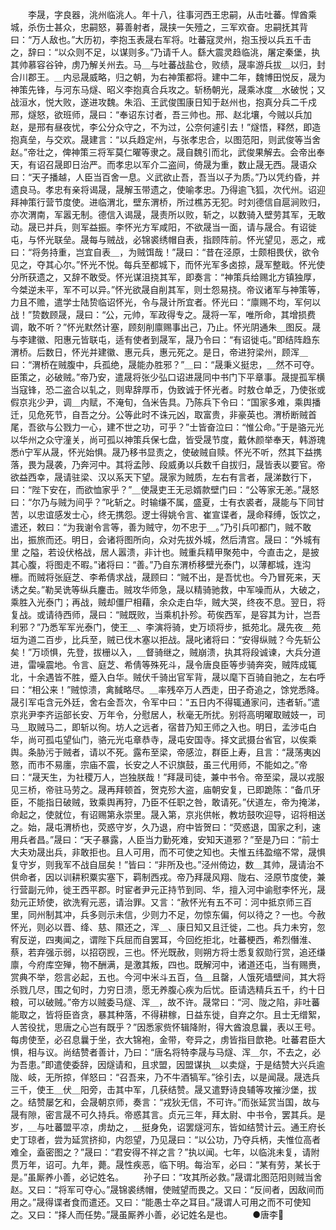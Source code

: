 <!-- { "loadSidebar": true } -->
　　李晟，字良器，洮州临洮人。年十八，往事河西王忠嗣，从击吐蕃。悍酋乘城，杀伤士甚众，忠嗣怒，募善射者，晟挟一矢殪之，三军欢奋。忠嗣抚其背曰：“万人敌也。”大历初，李抱玉表晟右军将。吐蕃寇灵州，抱玉授以兵五千击之，辞曰：“以众则不足，以谋则多。”乃请千人。繇大震灵趋临洮，屠定秦堡，执其帅慕容谷钟，虏乃解关州去。马＿与吐蕃战盐仓，败绩，晟率游兵拔＿以归，封合川郡王。＿内忌晟威略，归之朝，为右神策都将。建中二年，魏博田悦反，晟为神策先锋，与河东马燧、昭义李抱真合兵攻之。斩杨朝光，晟乘冰度＿水破悦；又战洹水，悦大败，遂进攻魏。朱滔、王武俊围康日知于赵州也，抱真分兵二千戍邢，燧怒，欲班师，晟曰：“奉诏东讨者，吾三帅也。邢、赵北壤，今贼以兵加赵，是邢有昼夜忧，李公分众守之，不为过，公奈何遽引去！”燧悟，释然，即造抱真垒，与交欢。晟建言：“以兵趋定州，与张孝忠合，以图范阳，则武俊等当舍赵。”帝壮之，俾神策三将军莫仁曜等隶之。晟自魏引而北，武俊果解去。会帝出奉天，有诏召晟即日治严。而孝忠以军介二盗间，倚晟为重，数止晟无西。晟语众曰：“天子播越，人臣当百舍一息。义武欲止吾，吾当以子为质。”乃以凭约昏，并遗良马。孝忠有亲将谒晟，晟解玉带遗之，使喻孝忠。乃得逾飞狐，次代州。诏迎拜神策行营节度使。进临渭北，壁东渭桥，所过樵苏无犯。时刘德信自扈涧败归，亦次渭南，军嚣无制。德信入谒晟，晟责所以败，斩之，以数骑入壁劳其军，无敢动。晟已并兵，则军益振。李怀光方军咸阳，不欲晟当一面，请与晟合。有诏徙屯，与怀光联垒。晟每与贼战，必锦裘绣帽自表，指顾阵前。怀光望见，恶之，戒曰：“将务持重，岂宜自表＿，为贼饵哉！”晟曰：“昔在泾原，士颇相畏伏，欲令见之，夺其心尔。”怀光不悦。每兵至都城下，而怀光军多卤掠，晟军整戢。怀光使分所获遗之，又辞不敢受。怀光谋沮挠其军，即奏言：“神策兵给赐北方镇独厚，今桀逆未平，军不可以异。”怀光欲晟自削其军，则士怨易挠。帝议诸军与神策等，力且不赡，遣学士陆贽临诏怀光，令与晟计所宜者。怀光曰：“廪赐不均，军何以战！”贽数顾晟，晟曰：“公，元帅，军政得专之。晟将一军，唯所命，其增损费调，敢不听？”怀光默然计塞，顾刻削廪赐事出己，乃止。怀光阴通朱＿图反。晟与李建徽、阳惠元皆联屯，适有使者到晟军，晟乃令曰：“有诏徙屯。”即结阵趋东渭桥。后数日，怀光并建徽、惠元兵，惠元死之。是日，帝进狩梁州，顾浑＿曰：“渭桥在贼腹中，兵孤绝，晟能办胜邪？”＿曰：“晟秉义挺忠，＿然不可夺。臣策之，必破贼。”帝乃安，遣晟将张少弘口诏进晟同中书门下平章事。晟提孤军横当寇锋，恐二盗合以轧之，则卑辞厚币，伪致诚于怀光者。时敖仓单乏，乃使张或假京兆少尹，调＿内赋，不淹旬，刍米告具。乃陈兵下令曰：“国家多难，乘舆播迁，见危死节，自吾之分。公等此时不诛元凶，取富贵，非豪英也。渭桥断贼首尾，吾欲与公戮力一心，建不世之功，可乎？”士皆奋泣曰：“惟公命。”于是骆元光以华州之众守潼关，尚可孤以神策兵保七盘，皆受晟节度，戴休颜举奉天，韩游瑰悉宁军从晟，怀光始惧。晟乃移书显责之，使破贼自赎。怀光不听，然其下益携落，畏为晟袭，乃奔河中。其将孟陟、段威勇以兵数千自拔归，晟皆表以要官。帝欲益西幸，晟请驻梁、汉以系天下望。晟家为贼质，左右有言者，晟涕数行下，曰：“陛下安在，而欲恤家乎？”＿使晟吏王无忌婿款壁门曰：“公等家无恙。”晟怒曰：“尔乃与贼为间乎？”叱斩之。时输缣不属，盛夏，士有衣裘者，晟能与下同甘苦，以忠谊感发士心，终无携怨。逻士得姚令言、崔宣谍者，晟命释缚，饭饮之，遣还，敕曰：“为我谢令言等，善为贼守，勿不忠于＿。”乃引兵叩都门，贼不敢出，振旅而还。明日，会诸将图所向，众对先拔外城，然后清宫。晟曰：“外城有里 之隘，若设伏格战，居人嚣溃，非计也。贼重兵精甲聚苑中，今直击之，是披其心腹，将图走不暇。”诸将曰：“善。”乃自东渭桥移壁光泰门，以薄都城，连沟栅。而贼将张庭芝、李希倩求战，晟顾曰：“贼不出，是吾忧也。今乃冒死来，天诱之矣。”勒吴诜等纵兵鏖击。贼攻华师急，晟以精骑驰救，中军噪而从，大破之，乘胜入光泰门；再战，贼却僵尸相藉，余众走白华，贼大哭，终夜不息。翌日，将复战。或请待西师，晟曰：“贼既败，当乘机扑殄。苟俟西军，是容其为计，岂吾利邪？”乃悉军军光泰门，使王＿、李演将骑，史万顷将步，抵苑北。晟先夜＿苑垣为道二百步，比兵至，贼已伐木塞以拒战。晟叱诸将曰：“安得纵贼？今先斩公矣！”万顷惧，先登，拔栅以入，＿督骑继之，贼崩溃，执其将段诚谏，大兵分道进，雷噪震地。令言、庭芝、希倩等殊死斗，晟令唐良臣等步骑奔突，贼阵成辄北，十余遇皆不胜，蹙入白华。贼伏千骑出官军背，晟以麾下百骑自驰之，左右呼曰：“相公来！”贼惊溃，禽馘略尽。＿率残卒万人西走，田子奇追之，馀党悉降。晟引军屯含元外廷，舍右金吾次，令军中曰：“五日内不得辄通家问，违者斩。”遣京兆尹李齐运部长安、万年令，分慰居人，秋毫无所扰。别将高明曜取贼妓一，司马＿取贼马二，即斩以徇。坊人之远者，宿昔乃知王师之入也。明日，孟涉屯白华，尚可孤屯望仙门，骆元光屯章恭寺，晟屯安国寺。择文武摄台省官，以俟乘舆。条胁污于贼者，请以不死。露布至梁，帝感泣，群臣上寿，且言：“晟荡夷凶憝，而市不易廛，宗庙不震，长安之人不识旗鼓，虽三代用师，不能如之。”帝曰：“晟天生，为社稷万人，岂独朕哉！”拜晟司徒，兼中书令。帝至梁，晟以戎服见三桥，帝驻马劳之。晟再拜顿首，贺克殄大盗，庙朝安复，已即跪陈：“备爪牙臣，不能指日破贼，致乘舆再狩，乃臣不任职之咎，敢请死。”伏道左，帝为掩涕，命起之，使就位，有诏赐第永崇里。晟入第，京兆供帐，教坊鼓吹迎导，诏将相送之。始，晟屯渭桥也，荧惑守岁，久乃退，府中皆贺曰：“荧惑退，国家之利，速用兵者昌。”晟曰：“天子暴露，人臣当力勤死难，安知天道邪？”至是乃曰：“前士大夫劝晟出兵，非敢拒也。且人可用，而不可使之知也。夫惟五纬盈缩不常，晟惧复守岁，则我军不战自屈矣！”皆曰：“非所及也。”泾州倚边，数＿其帅，晟请治不供命者，因以训耕积粟实塞下，羁制西戎。帝乃拜晟风翔、陇右、泾原节度使，兼行营副元帅，徙王西平郡。时宦者尹元正持节到同、华，擅入河中谕慰李怀光，晟劾元正矫使，欲洗宥元恶，请治罪。又言：“赦怀光有五不可：河中抵京师三百里，同州制其冲，兵多则示未信，少则力不足，勿惊东偏，何以待之？一也。今赦怀光，则必以晋、绛、慈、隰还之，浑＿、康日知又且迁徙，二也。兵力未穷，忽宥反逆，四夷闻之，谓陛下兵屈而自罢耳，今回纥拒北，吐蕃梗西，希烈僭淮、蔡，若弃强示弱，以招窃觊，三也。怀光既赦，则朔方将士悉复叙勋行赏，追还缣廪，今府库空殚，物不酬满，是激其叛，四也。既解河中，诸道还屯，当有赐赉，赏典不举，怨言必起，五也。今河中米斗五百，刍＿且罄，人饿死墙壁间，其大将杀戮几尽，围之旬时，力穷日溃，愿无养腹心疾为后忧。臣请选精兵五千，约十日粮，可以破贼。”帝方以贼委马燧、浑＿，故不许。晟常曰：“河、陇之陷，非吐蕃能取之，皆将臣沓贪，暴其种落，不得耕稼，日益东徙，自弃之尔。且士无缯絮，人苦役扰，思唐之心岂有既乎？”因悉家赀怀辑降附，得大酋浪息曩，表以王号。每虏使至，必召息曩于坐，衣大锦袍，金带，夸异之，虏皆指目歆艳。吐蕃君臣大惧，相与议。尚结赞者善计，乃曰：“唐名将特李晟与马燧、浑＿尔，不去之，必为吾患。”即遣使委辞，因燧请和，且求盟，因盟谋执＿以卖燧，于是结赞大兴兵逾陇、岐，无所掠，佯怒曰：“召吾来，乃不牛酒犒军。”徐引去，以是闻晟。晟选兵三千，使王＿伏＿阳旁，击其中军，几获结赞。晟又遣野诗良辅等攻摧沙堡，拔之。结赞屡乞和，会晟朝京师，奏言：“戎狄无信，不可许。”而张延赏当国，故与晟有隙，密言晟不可久持兵。帝惑其言。贞元三年，拜太尉、中书令，罢其兵。是岁，＿与吐蕃盟平凉，虏劫之，＿挺身免，诏罢燧河东，皆如结赞计云。通王府长史丁琼者，尝为延赏挤抑，内怨望，乃见晟曰：“以公功，乃夺兵柄，夫惟位高者难全，盍密图之？”晟曰：“君安得不祥之言？”执以闻。七年，以临洮未复，请附贯万年，诏可。九年，薨。晟性疾恶，临下明。每治军，必曰：“某有劳，某长于是。”虽厮养小善，必记姓名。
　　孙子曰：“攻其所必救。”晟谓北图范阳则贼当舍赵。又曰：“将军可夺心。”晟锦裘绣帽，使贼望而畏之。又曰：“反间者，因敌间而用之。”晟得谍者食而遣还。又曰：“能愚士卒之耳目。”晟谓人可用之而不可使知之。又曰：“择人而任势。”晟虽厮养小善，必记姓名是也。
　　●唐李
